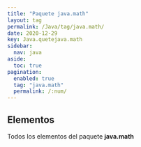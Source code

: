 ```yaml
---
title: "Paquete java.math"
layout: tag
permalink: /Java/tag/java.math/
date: 2020-12-29
key: Java.quetejava.math
sidebar: 
  nav: java
aside: 
  toc: true
pagination: 
  enabled: true
  tag: "java.math"
  permalink: /:num/
---
```


<h2>Elementos</h2>
Todos los elementos del paquete <strong>java.math</strong>
